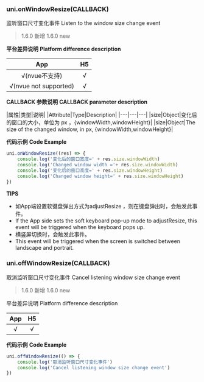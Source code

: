 ### uni.onWindowResize(CALLBACK)
监听窗口尺寸变化事件
Listen to the window size change event

> 1.6.0 新增
> 1.6.0 new

**平台差异说明**
**Platform difference description**

|App|H5|
|:-:|:-:|
|√(nvue不支持)|√|
|√(nvue not supported)|√|

**CALLBACK 参数说明**
**CALLBACK parameter description**

|属性|类型|说明|
|Attribute|Type|Description|
|---|---|---|
|size|Object|变化后的窗口的大小，单位为 px ，{windowWidth,windowHeight}|
|size|Object|The size of the changed window, in px, {windowWidth,windowHeight}|

**代码示例**
**Code Example**

```javascript
uni.onWindowResize((res) => {
    console.log('变化后的窗口宽度=' + res.size.windowWidth)
	console.log('Changed window width ='+ res.size.windowWidth)
    console.log('变化后的窗口高度=' + res.size.windowHeight)
	console.log('Changed window height=' + res.size.windowHeight)
})
```

**TIPS**
- 如App端设置软键盘弹出方式为adjustResize ，则在键盘弹出时，会触发此事件。
- If the App side sets the soft keyboard pop-up mode to adjustResize, this event will be triggered when the keyboard pops up.
- 横竖屏切换时，会触发此事件。
- This event will be triggered when the screen is switched between landscape and portrait.

### uni.offWindowResize(CALLBACK)
取消监听窗口尺寸变化事件
Cancel listening window size change event

> 1.6.0 新增
> 1.6.0 new

平台差异说明
Platform difference description

|App|H5|
|:-:|:-:|
|√|√|

**代码示例**
**Code Example**

```javascript
uni.offWindowResize(() => {
    console.log('取消监听窗口尺寸变化事件')
	console.log('Cancel listening window size change event')
})
```
